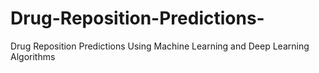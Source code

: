 # Drug-Reposition-Predictions-
Drug Reposition Predictions Using Machine Learning and Deep Learning Algorithms
